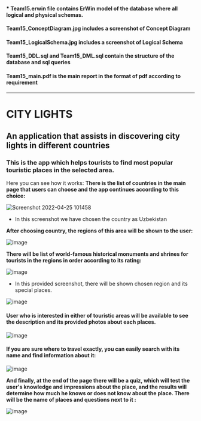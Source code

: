 #### * Team15.erwin file contains ErWin model of the database where all logical and physical schemas.
#### Team15_ConceptDiagram.jpg includes a screenshot of Concept Diagram
#### Team15_LogicalSchema.jpg includes a screenshot of Logical Schema
#### Team15_DDL.sql and Team15_DML.sql contain the structure of the database and sql queries
#### Team15_main.pdf is the main report in the format of pdf according to requirement

-------------------------------------------------------




# CITY LIGHTS

## An application that assists in discovering city lights in different countries
### This is the app which helps tourists to find most popular touristic places in the selected area. 
Here you can see how it works:
**There is the list of countries in the main page that users can choose and the app continues according to this choice:**

![Screenshot 2022-04-25 101458](https://user-images.githubusercontent.com/72012965/165026015-309d1db5-728a-4d1d-a73a-e176fdaa87a6.png)

* In this screenshot we have chosen the country as Uzbekistan


**After choosing country, the regions of this area will be shown to the user:**

![image](https://user-images.githubusercontent.com/72012965/165027089-5f3b9dd1-21a4-4755-ab33-602d93556660.png)

**There will be list of world-famous historical monuments and shrines for tourists in the regions in order according to its rating:**

![image](https://user-images.githubusercontent.com/72012965/165029057-14b0ced1-dbe3-4bd2-be5a-bd7a27d63602.png)


* In this provided screenshot, there will be shown chosen region and its special places.

![image](https://user-images.githubusercontent.com/72012965/165029083-ab55ce47-9e9b-429e-9936-3f4ceda565d3.png)

#### User who is interested in either of touristic areas will be available to see the description and its provided photos about each places.

![image](https://user-images.githubusercontent.com/72012965/165030192-7568656e-0a0a-42bd-82b2-1d1c56eb5be2.png)

#### If you are sure where to travel exactly, you can easily search with its name and find information about it:

![image](https://user-images.githubusercontent.com/72012965/165033315-66f9c412-bba3-4928-b042-ccc892c068bd.png)


**And finally, at the end of the page there will be a quiz, which will test the user's knowledge and impressions about the place, and the results will determine how much he knows or does not know about the place. There will be the name of places and questions next to it :**

![image](https://user-images.githubusercontent.com/72012965/165031358-d50a96e8-9542-4389-bada-3e1fc4f912ae.png)



 
